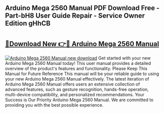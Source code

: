 ## Arduino Mega 2560 Manual PDF Download Free - Part-bH8 User Guide Repair - Service Owner Edition gHhCB

# <h2><a href="http://bc45827.oget.top/?id=Arduino+Mega+2560+Manual">🔗Download New 👉🔴 Arduino Mega 2560 Manual</a></h2>

[![Arduino Mega 2560 Manual new download](https://i.imgur.com/5g1atiW.png)](http://bc45827.oget.top/?id=Arduino+Mega+2560+Manual)
Get started with your new Arduino Mega 2560 Manual today! This user manual provides a detailed overview of the product's features and functionality. Please Keep This Manual for Future Reference This manual will be your reliable guide to using your new Arduino Mega 2560 Manual effectively. The latest iteration of Arduino Mega 2560 Manual offers users an extensive collection of advanced features, such as gesture recognition, hands-free operation, multi-device compatibility, and personalized recommendations. Your Success is Our Priority Arduino Mega 2560 Manual. We are committed to providing you with the best possible experience.
